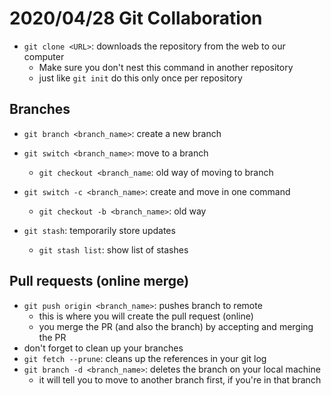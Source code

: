# 2020/04/28 Git Collaboration

- `git clone <URL>`: downloads the repository from the web to our computer
    - Make sure you don't nest this command in another repository
    - just like `git init` do this only once per repository

## Branches

- `git branch <branch_name>`: create a new branch
- `git switch <branch_name>`: move to a branch
    - `git checkout <branch_name`: old way of moving to branch

- `git switch -c <branch_name>`: create and move in one command
    - `git checkout -b <branch_name>`: old way

- `git stash`: temporarily store updates
    - `git stash list`: show list of stashes

## Pull requests (online merge)

- `git push origin <branch_name>`: pushes branch to remote
    - this is where you will create the pull request (online)
    - you merge the PR (and also the branch) by accepting and merging the PR
- don't forget to clean up your branches
- `git fetch --prune`: cleans up the references in your git log
- `git branch -d <branch_name>`: deletes the branch on your local machine
    - it will tell you to move to another branch first, if you're in that branch
